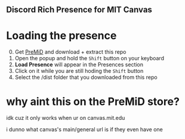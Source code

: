 ## Discord Rich Presence for MIT Canvas

# Loading the presence


0. Get [PreMiD](https://premid.app/) and download + extract this repo
1. Open the popup and hold the `Shift` button on your keyboard
2. **Load Presence** will appear in the Presences section
3. Click on it while you are still hoding the `Shift` button
4. Select the /dist folder that you downloaded from this repo

# why aint this on the PreMiD store?

idk cuz it only works when ur on canvas.mit.edu

i dunno what canvas's main/general url is if they even have one
